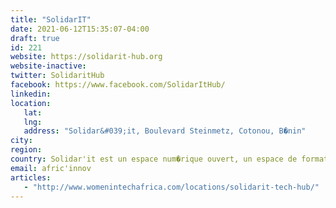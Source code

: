 ```yaml
---
title: "SolidarIT"
date: 2021-06-12T15:35:07-04:00
draft: true
id: 221
website: https://solidarit-hub.org
website-inactive: 
twitter: SolidaritHub
facebook: https://www.facebook.com/SolidarItHub/
linkedin: 
location: 
   lat: 
   lng: 
   address: "Solidar&#039;it, Boulevard Steinmetz, Cotonou, B�nin"
city: 
region: 
country: Solidar'it est un espace num�rique ouvert, un espace de formation et de rencontres autour du num�rique associ� � un incubateur d�entreprises num�riques naissantes.&nbsp; Notre ambition est d�offrir � la jeunesse en qu�te de savoir un espace de formation et � un groupe de concepteurs de produits num�riques, les ressources n�cessaires au d�marrage d�un projet d�entreprise num�rique.  SOLIDAR�IT est port� par le Club Associatif le Club Perspectives +, un Club de R�flexions, de Propositions et d�Actions intervenant dans plusieurs secteurs comme la Sant�, l�Education, le Dev Durable, le Num�rique et bien d�autres. Avec une entit� au B�NIN, en FRANCE et au CANADA, le Club Perspectives + concr�tise depuis pr�s de 10 ans maintenant plusieurs projets avec ses �quipes et un reseau de partenaires et de b�n�voles performant.
email: afric'innov
articles:
   - "http://www.womenintechafrica.com/locations/solidarit-tech-hub/"
---
```


